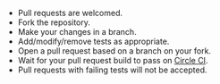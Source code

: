 * Pull requests are welcomed.
* Fork the repository.
* Make your changes in a branch.
* Add/modify/remove tests as appropriate.
* Open a pull request based on a branch on your fork.
* Wait for your pull request build to pass on [Circle CI](https://app.circleci.com/pipelines/github/freerange/mocha).
* Pull requests with failing tests will not be accepted.
